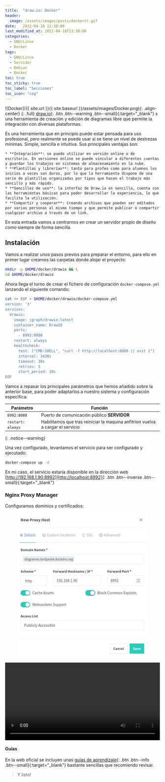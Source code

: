 ```yaml
---
title:  "draw.io: Docker"
header:
  image: /assets/images/posts/dockertt.gif
date:   2022-04-18 12:30:00
last_modified_at: 2022-04-18T13:30:00
categories:
  - GNU/Linux
  - Docker
tags:
  - GNU/Linux
  - Servidor
  - Debian
  - Docker
toc: true
toc_sticky: true
toc_label: "Secciones"
toc_icon: "cog"
---
```


![Docker]({{ site.url }}{{ site.baseurl }}/assets/images/Docker.png){: .align-center}
{: .full}
[draw.io](https://drawio-app.com/){: .btn .btn--warning .btn--small}{:target="_blank"} s una herramienta de creación y edición de diagramas libre que permite la integración con diversas plataformas.

Es una herramienta que en principio puede estar pensada para uso profesional, pero realmente se puede usar si se tiene un nivel de destrezas mínimas. Simple, sencilla e intuitiva. Sus principales ventajas son:

	* **Integración**: se puede utilizar en versión online o de escritorio. En versiones online se puede vincular a diferentes cuentas y guardar los trabajos en sistemas de almacenamiento en la nube.
	* **Plantillas y librerías**: tanto para profes como para alumnos los inicios a veces son duros, por lo que la herramienta dispone de una serie de plantillas organizadas por tipos que hacen el trabajo más sencillo y más rápido.
	* **Sencillez de uso**: la interfaz de Draw.io es sencilla, cuenta con las herramientas básicas para poder desarrollar la experiencia, lo que facilita la utilización.
	* **Compartir y cooperar**: Creando archivos que pueden ser editados por varias personas al mismo tiempo y que permite publicar o compartir cualquier archivo a través de un link.

En esta entrada vamos a centrarnos en crear un servidor propio de diseño como siempre de forma sencilla.

## Instalación

Vamos a realizar unos pasos previos para preparar el entorno, para ello en primer lugar creamos las carpetas donde alojar el proyecto:

```bash
mkdir -p $HOME/docker/drawio && \
cd $HOME/docker/drawio
```

Ahora llega el turno de crear el fichero de configuración `docker-compose.yml` lanzando el siguiente comando:

```bash
cat << EOF > $HOME/docker/drawio/docker-compose.yml
version: '3'
services:
  drawio:
    image: jgraph/drawio:latest
    container_name: DrawIO
    ports:
      - 8992:8080
    restart: always
    healthcheck:
      test: ["CMD-SHELL", "curl -f http://localhost:8080 || exit 1"]
      interval: 1m30s
      timeout: 10s
      retries: 5
      start_period: 10s
EOF
```

Vamos a repasar los principales parámetros que hemos añadido sobre la anterior base, para poder adaptarlos a nuestro sistema y configuración especifica:

| Parámetro | Función |
| ------ | ------ |
| `8992:8080` | Puerto de comunicación público **SERVIDOR** |
| `restart: always` | Habilitamos que tras reiniciar la maquina anfitrion vuelva a cargar el servicio |
{: .notice--warning}

Una vez configurado, levantamos el servicio para ser configurado y ejecutado:

```bash
docker-compose up -d
```

En mi caso, el servicio estaría disponible en la dirección web [http://192.168.1.90:8992](http://localhost:8992){: .btn .btn--inverse .btn--small}{:target="_blank"}

### Nginx Proxy Manager

Configuramos dominios y certificados:

<figure>
    <a href="/assets/images/posts/drawio.png"><img src="/assets/images/posts/drawio.png"></a>
</figure>

<div class="lordvideo">
   <video  style="display:block; width:100%; height:auto;" controls loop="loop">
       <source src="{{ site.baseurl }}/assets/videos/npm05.mp4" type="video/mp4" />
   </video>
</div>

#### Guías

En la web oficial se incluyen unas [guías de aprendizaje](https://drawio-app.com/tutorials/){: .btn .btn--info .btn--small}{:target="_blank"} bastante sencillas que recomiendo revisar.

> Y listo!
